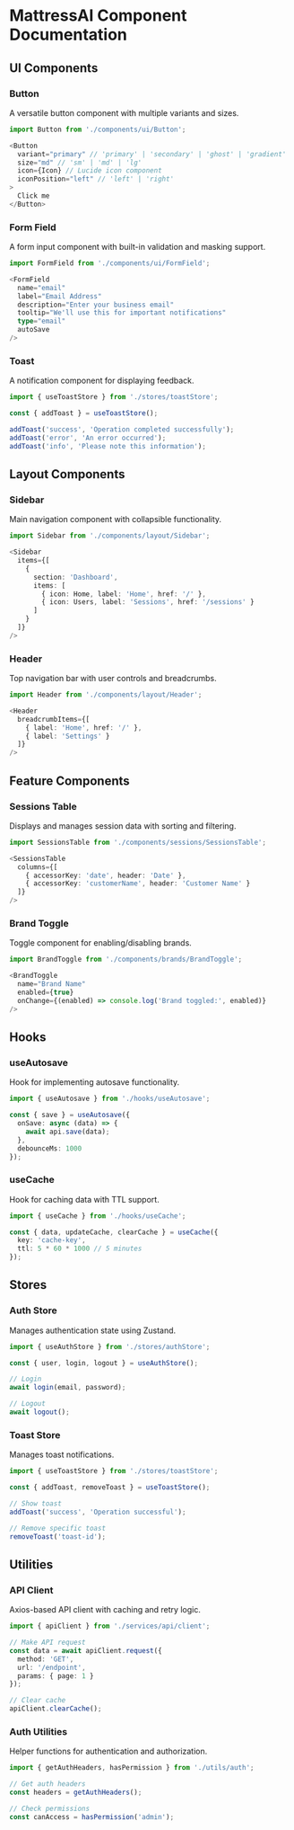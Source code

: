 # MattressAI Component Documentation

## UI Components

### Button
A versatile button component with multiple variants and sizes.

```typescript
import Button from './components/ui/Button';

<Button
  variant="primary" // 'primary' | 'secondary' | 'ghost' | 'gradient'
  size="md" // 'sm' | 'md' | 'lg'
  icon={Icon} // Lucide icon component
  iconPosition="left" // 'left' | 'right'
>
  Click me
</Button>
```

### Form Field
A form input component with built-in validation and masking support.

```typescript
import FormField from './components/ui/FormField';

<FormField
  name="email"
  label="Email Address"
  description="Enter your business email"
  tooltip="We'll use this for important notifications"
  type="email"
  autoSave
/>
```

### Toast
A notification component for displaying feedback.

```typescript
import { useToastStore } from './stores/toastStore';

const { addToast } = useToastStore();

addToast('success', 'Operation completed successfully');
addToast('error', 'An error occurred');
addToast('info', 'Please note this information');
```

## Layout Components

### Sidebar
Main navigation component with collapsible functionality.

```typescript
import Sidebar from './components/layout/Sidebar';

<Sidebar
  items={[
    {
      section: 'Dashboard',
      items: [
        { icon: Home, label: 'Home', href: '/' },
        { icon: Users, label: 'Sessions', href: '/sessions' }
      ]
    }
  ]}
/>
```

### Header
Top navigation bar with user controls and breadcrumbs.

```typescript
import Header from './components/layout/Header';

<Header
  breadcrumbItems={[
    { label: 'Home', href: '/' },
    { label: 'Settings' }
  ]}
/>
```

## Feature Components

### Sessions Table
Displays and manages session data with sorting and filtering.

```typescript
import SessionsTable from './components/sessions/SessionsTable';

<SessionsTable
  columns={[
    { accessorKey: 'date', header: 'Date' },
    { accessorKey: 'customerName', header: 'Customer Name' }
  ]}
/>
```

### Brand Toggle
Toggle component for enabling/disabling brands.

```typescript
import BrandToggle from './components/brands/BrandToggle';

<BrandToggle
  name="Brand Name"
  enabled={true}
  onChange={(enabled) => console.log('Brand toggled:', enabled)}
/>
```

## Hooks

### useAutosave
Hook for implementing autosave functionality.

```typescript
import { useAutosave } from './hooks/useAutosave';

const { save } = useAutosave({
  onSave: async (data) => {
    await api.save(data);
  },
  debounceMs: 1000
});
```

### useCache
Hook for caching data with TTL support.

```typescript
import { useCache } from './hooks/useCache';

const { data, updateCache, clearCache } = useCache({
  key: 'cache-key',
  ttl: 5 * 60 * 1000 // 5 minutes
});
```

## Stores

### Auth Store
Manages authentication state using Zustand.

```typescript
import { useAuthStore } from './stores/authStore';

const { user, login, logout } = useAuthStore();

// Login
await login(email, password);

// Logout
await logout();
```

### Toast Store
Manages toast notifications.

```typescript
import { useToastStore } from './stores/toastStore';

const { addToast, removeToast } = useToastStore();

// Show toast
addToast('success', 'Operation successful');

// Remove specific toast
removeToast('toast-id');
```

## Utilities

### API Client
Axios-based API client with caching and retry logic.

```typescript
import { apiClient } from './services/api/client';

// Make API request
const data = await apiClient.request({
  method: 'GET',
  url: '/endpoint',
  params: { page: 1 }
});

// Clear cache
apiClient.clearCache();
```

### Auth Utilities
Helper functions for authentication and authorization.

```typescript
import { getAuthHeaders, hasPermission } from './utils/auth';

// Get auth headers
const headers = getAuthHeaders();

// Check permissions
const canAccess = hasPermission('admin');
```